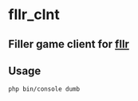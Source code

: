 # fllr_clnt
## Filler game client for [fllr](https://github.com/hophiphip/fllr)

## Usage
```bash
php bin/console dumb
```